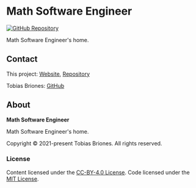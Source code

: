 # Math Software Engineer

[![GitHub Repository](https://img.shields.io/static/v1?label=GITHUB&message=REPOSITORY&labelColor=555&color=0277bd&style=for-the-badge&logo=GITHUB)](https://github.com/mathsoftware/engineer)

Math Software Engineer's home.

## Contact

This project: [Website](https://mathsoftware.engineer),
[Repository](https://github.com/mathsoftware/engineer)

Tobias Briones: [GitHub](https://github.com/tobiasbriones)

## About

**Math Software Engineer**

Math Software Engineer's home.

Copyright © 2021-present Tobias Briones. All rights reserved.

### License

Content licensed under the [CC-BY-4.0 License](LICENSE-CC). Code licensed
under the [MIT License](LICENSE-MIT).
